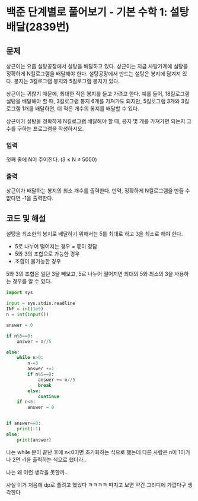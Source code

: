 # 백준 단계별로 풀어보기 - 기본 수학 1: 설탕 배달(2839번)
## 문제
상근이는 요즘 설탕공장에서 설탕을 배달하고 있다. 상근이는 지금 사탕가게에 설탕을 정확하게 N킬로그램을 배달해야 한다. 설탕공장에서 만드는 설탕은 봉지에 담겨져 있다. 봉지는 3킬로그램 봉지와 5킬로그램 봉지가 있다.

상근이는 귀찮기 때문에, 최대한 적은 봉지를 들고 가려고 한다. 예를 들어, 18킬로그램 설탕을 배달해야 할 때, 3킬로그램 봉지 6개를 가져가도 되지만, 5킬로그램 3개와 3킬로그램 1개를 배달하면, 더 적은 개수의 봉지를 배달할 수 있다.

상근이가 설탕을 정확하게 N킬로그램 배달해야 할 때, 봉지 몇 개를 가져가면 되는지 그 수를 구하는 프로그램을 작성하시오.

### 입력
첫째 줄에 N이 주어진다. (3 ≤ N ≤ 5000)

### 출력
상근이가 배달하는 봉지의 최소 개수를 출력한다. 만약, 정확하게 N킬로그램을 만들 수 없다면 -1을 출력한다.

## 코드 및 해설
설탕을 최소한의 봉지로 배달하기 위해서는 5를 최대로 하고 3을 최소로 해야 한다.
- 5로 나누어 떨어지는 경우 = 몫이 정답
- 5와 3의 조합으로 가능한 경우
- 조합이 불가능한 경우

5와 3의 조합은 일단 3을 빼보고, 5로 나누어 떨어지면 최대의 5와 최소의 3을 사용하는 경우를 알 수 있다.

```python
import sys

input = sys.stdin.readline
INF = int(1e9)
n = int(input())

answer = 0

if n%5==0:
    answer = n//5

else:
    while n>0:
        n-=3
        answer +=1
        if n%5==0:
            answer += n//5
            break
        else:
            continue
    if n<0:
        answer = 0


if answer==0:
    print(-1)
else:
    print(answer)
```

나는 while 문이 끝난 후에 n<0이면 초기화하는 식으로 했는데 다른 사람은 n이 1이거나 2면 -1을 출력하는 식으로 했더라..

나는 왜 이런 생각을 못할까..

사실 이거 처음에 dp로 풀려고 했었다 ㅋㅋㅋㅋ 따지고 보면 약간 그리디에 가깝다구 생각한다


